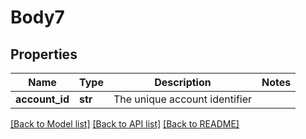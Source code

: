 # Body7

## Properties
Name | Type | Description | Notes
------------ | ------------- | ------------- | -------------
**account_id** | **str** | The unique account identifier | 

[[Back to Model list]](../README.md#documentation-for-models) [[Back to API list]](../README.md#documentation-for-api-endpoints) [[Back to README]](../README.md)


